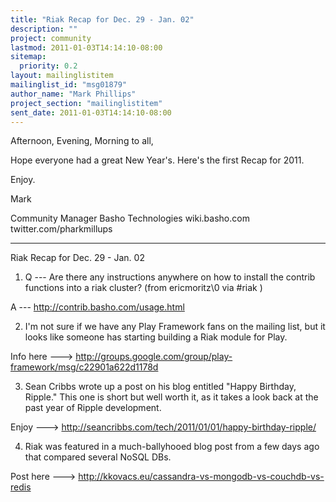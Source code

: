 ```yaml
---
title: "Riak Recap for Dec. 29 - Jan. 02"
description: ""
project: community
lastmod: 2011-01-03T14:14:10-08:00
sitemap:
  priority: 0.2
layout: mailinglistitem
mailinglist_id: "msg01879"
author_name: "Mark Phillips"
project_section: "mailinglistitem"
sent_date: 2011-01-03T14:14:10-08:00
---
```



Afternoon, Evening, Morning to all,

Hope everyone had a great New Year's. Here's the first Recap for 2011.

Enjoy.

Mark

Community Manager
Basho Technologies
wiki.basho.com
twitter.com/pharkmillups

----

Riak Recap for Dec. 29 - Jan. 02

1) Q --- Are there any instructions anywhere on how to install the
contrib functions into a riak cluster? (from ericmoritz\\0 via #riak )

 A --- http://contrib.basho.com/usage.html

2) I'm not sure if we have any Play Framework fans on the mailing
list, but it looks like someone has starting building a Riak module
for Play.

Info here ---&gt; 
http://groups.google.com/group/play-framework/msg/c22901a622d1178d

3) Sean Cribbs wrote up a post on his blog entitled "Happy Birthday,
Ripple." This one is short but well worth it, as it takes a look back
at the past year of Ripple development.

Enjoy ---&gt; http://seancribbs.com/tech/2011/01/01/happy-birthday-ripple/

4) Riak was featured in a much-ballyhooed blog post from a few days
ago that compared several NoSQL DBs.

Post here ---&gt; http://kkovacs.eu/cassandra-vs-mongodb-vs-couchdb-vs-redis

